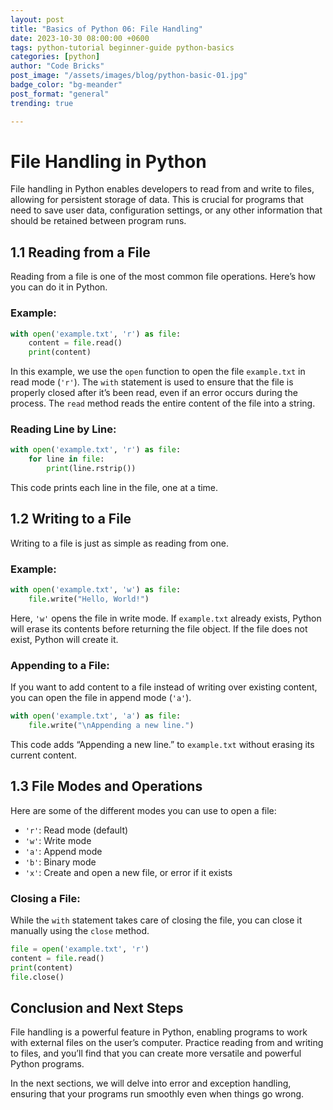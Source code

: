 ```yaml
---
layout: post
title: "Basics of Python 06: File Handling"
date: 2023-10-30 08:00:00 +0600
tags: python-tutorial beginner-guide python-basics
categories: [python]
author: "Code Bricks"
post_image: "/assets/images/blog/python-basic-01.jpg"
badge_color: "bg-meander"
post_format: "general"
trending: true

---
```


# File Handling in Python

File handling in Python enables developers to read from and write to files, allowing for persistent storage of data. This is crucial for programs that need to save user data, configuration settings, or any other information that should be retained between program runs.

## 1.1 Reading from a File

Reading from a file is one of the most common file operations. Here’s how you can do it in Python.

### Example:

```python
with open('example.txt', 'r') as file:
    content = file.read()
    print(content)
```

In this example, we use the `open` function to open the file `example.txt` in read mode (`'r'`). The `with` statement is used to ensure that the file is properly closed after it’s been read, even if an error occurs during the process. The `read` method reads the entire content of the file into a string.

### Reading Line by Line:

```python
with open('example.txt', 'r') as file:
    for line in file:
        print(line.rstrip())
```

This code prints each line in the file, one at a time.

## 1.2 Writing to a File

Writing to a file is just as simple as reading from one.

### Example:

```python
with open('example.txt', 'w') as file:
    file.write("Hello, World!")
```

Here, `'w'` opens the file in write mode. If `example.txt` already exists, Python will erase its contents before returning the file object. If the file does not exist, Python will create it.

### Appending to a File:

If you want to add content to a file instead of writing over existing content, you can open the file in append mode (`'a'`).

```python
with open('example.txt', 'a') as file:
    file.write("\nAppending a new line.")
```

This code adds “Appending a new line.” to `example.txt` without erasing its current content.

## 1.3 File Modes and Operations

Here are some of the different modes you can use to open a file:

- `'r'`: Read mode (default)
- `'w'`: Write mode
- `'a'`: Append mode
- `'b'`: Binary mode
- `'x'`: Create and open a new file, or error if it exists

### Closing a File:

While the `with` statement takes care of closing the file, you can close it manually using the `close` method.

```python
file = open('example.txt', 'r')
content = file.read()
print(content)
file.close()
```

## Conclusion and Next Steps

File handling is a powerful feature in Python, enabling programs to work with external files on the user’s computer. Practice reading from and writing to files, and you’ll find that you can create more versatile and powerful Python programs.

In the next sections, we will delve into error and exception handling, ensuring that your programs run smoothly even when things go wrong.
